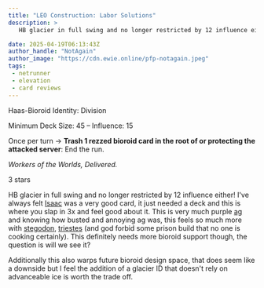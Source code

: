 ```yaml
---
title: "LEO Construction: Labor Solutions"
description: >
   HB glacier in full swing and no longer restricted by 12 influence either! I’ve always felt Isaac was a very good card, it just needed a deck and this is where you slap in 3x and feel good about it. This is very much purple ag and knowing how busted and annoying ag was, this feels so much more with stegodon, triestes (and god forbid some prison build that no one is cooking certainly). This definitely needs more bioroid support though, the question is will we see it?.

date: 2025-04-19T06:13:43Z
author_handle: "NotAgain"
author_image: "https://cdn.ewie.online/pfp-notagain.jpeg"
tags:
 - netrunner
 - elevation
 - card reviews
---
```


<card-frame name="leo-construction" side="corp" stars="3" src="https://cdn.ewie.online/nsg-leo-construction.jpeg">

<div class="visually-hidden" id="card-name-leo-construction">

Haas-Bioroid Identity: Division

Minimum Deck Size: 45 – Influence: 15

Once per turn → **Trash 1 rezzed bioroid card in the root of or protecting the attacked server**: End the run.

_Workers of the Worlds, Delivered._

3 stars

</div>

</card-frame>

<script type="module" src="/assets/js/components/card-frame.js"></script>

HB glacier in full swing and no longer restricted by 12 influence either! I've always felt [Isaac](https://netrunnerdb.com/en/card/34129) was a very good card, it just needed a deck and this is where you slap in 3x and feel good about it. This is very much purple [ag](https://netrunnerdb.com/en/card/12052) and knowing how busted and annoying ag was, this feels so much more with [stegodon](https://netrunnerdb.com/en/card/34032), [triestes](https://netrunnerdb.com/en/card/33034) (and god forbid some prison build that no one is cooking certainly). This definitely needs more bioroid support though, the question is will we see it?

Additionally this also warps future bioroid design space, that does seem like a downside but I feel the addition of a glacier ID that doesn't rely on advanceable ice is worth the trade off.
